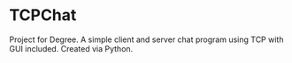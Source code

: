 # TCPChat
Project for Degree. A simple client and server chat program using TCP with GUI included. Created via Python.
